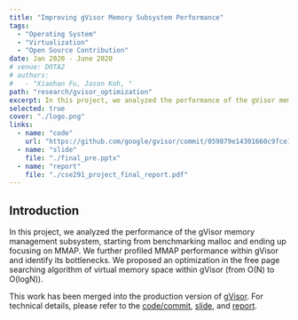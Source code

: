 ```yaml
---
title: "Improving gVisor Memory Subsystem Performance"
tags:
  - "Operating System"
  - "Virtualization"
  - "Open Source Contribution"
date: Jan 2020 - June 2020
# venue: DOTA2
# authors:
#   - "Xiaohan Fu, Jason Koh, "
path: "research/gvisor_optimization"
excerpt: In this project, we analyzed the performance of the gVisor memory management subsystem, starting from benchmarking malloc and ending up focusing on MMAP. We further profiled MMAP performance within gVisor and identified its bottlenecks. We proposed an optimization in the free page searching algorithm of virtual memory space within gVisor (from O(N) to O(logN)). This optimization patch has been merged into production. 
selected: true
cover: "./logo.png"
links:
  - name: "code"
    url: "https://github.com/google/gvisor/commit/059879e14301660c9fce1e5e59bdfaef89fc4aaf"
  - name: "slide"
    file: "./final_pre.pptx"
  - name: "report"
    file: "./cse291_project_final_report.pdf"
---
```


## Introduction

In this project, we analyzed the performance of the gVisor memory management subsystem, starting from benchmarking malloc and ending up focusing on MMAP. We further profiled MMAP performance within gVisor and identify its bottlenecks. We proposed an optimization in the free page searching algorithm of virtual memory space within gVisor (from O(N) to O(logN)).

This work has been merged into the production version of [gVisor](https://github.com/google/gvisor). For technical details, please refer to the [code/commit](https://github.com/google/gvisor/commit/059879e14301660c9fce1e5e59bdfaef89fc4aaf), [slide](./final_pre.pptx), and [report](./cse291_project_final_report.pdf).